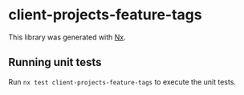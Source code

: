 # client-projects-feature-tags

This library was generated with [Nx](https://nx.dev).

## Running unit tests

Run `nx test client-projects-feature-tags` to execute the unit tests.
